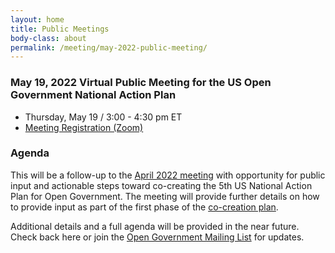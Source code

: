 ```yaml
---
layout: home
title: Public Meetings
body-class: about
permalink: /meeting/may-2022-public-meeting/
---
```


### May 19, 2022 Virtual Public Meeting for the US Open Government National Action Plan

* Thursday, May 19 / 3:00 - 4:30 pm ET
* [Meeting Registration (Zoom)](https://gsa.zoomgov.com/meeting/register/vJIscOqqpjspHLa9RqkGIx0LbnowPjA5Xv4)


### Agenda

This will be a follow-up to the [April 2022 meeting](/meeting/april-2022-public-meeting/) with opportunity for public input and actionable steps toward co-creating the 5th US National Action Plan for Open Government. The meeting will provide further details on how to provide input as part of the first phase of the [co-creation plan](/national-action-plan/co-creation/). 

Additional details and a full agenda will be provided in the near future. Check back here or join the [Open Government Mailing List](https://groups.google.com/g/us-open-government) for updates. 